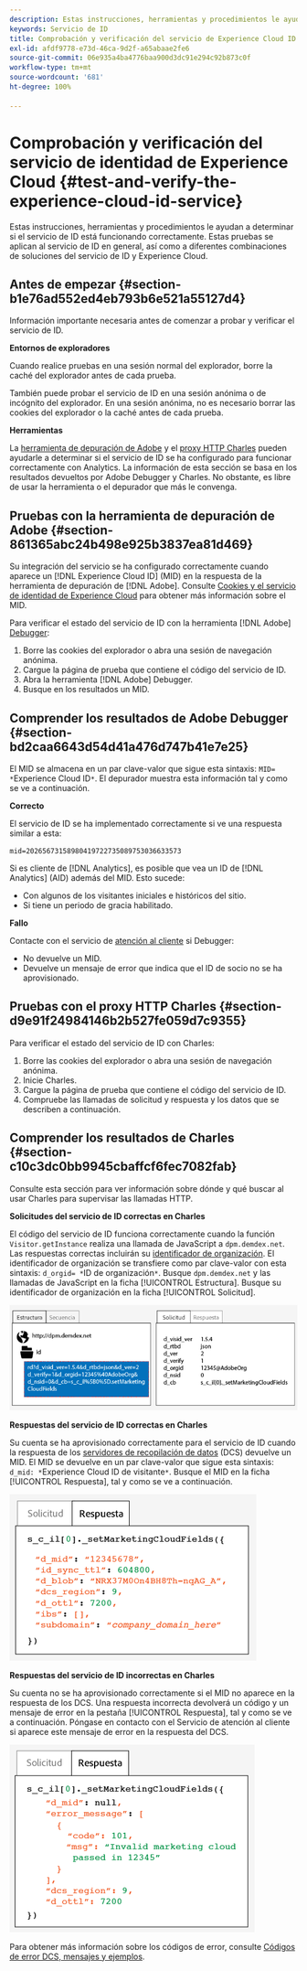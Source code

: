 ```yaml
---
description: Estas instrucciones, herramientas y procedimientos le ayudan a determinar si el servicio de ID está funcionando correctamente. Estas pruebas se aplican al servicio de ID en general, así como a diferentes combinaciones de soluciones del servicio de ID y Experience Cloud.
keywords: Servicio de ID
title: Comprobación y verificación del servicio de Experience Cloud ID
exl-id: afdf9778-e73d-46ca-9d2f-a65abaae2fe6
source-git-commit: 06e935a4ba4776baa900d3dc91e294c92b873c0f
workflow-type: tm+mt
source-wordcount: '681'
ht-degree: 100%

---
```


# Comprobación y verificación del servicio de identidad de Experience Cloud {#test-and-verify-the-experience-cloud-id-service}

Estas instrucciones, herramientas y procedimientos le ayudan a determinar si el servicio de ID está funcionando correctamente. Estas pruebas se aplican al servicio de ID en general, así como a diferentes combinaciones de soluciones del servicio de ID y Experience Cloud.

## Antes de empezar {#section-b1e76ad552ed4eb793b6e521a55127d4}

Información importante necesaria antes de comenzar a probar y verificar el servicio de ID.

**Entornos de exploradores**

Cuando realice pruebas en una sesión normal del explorador, borre la caché del explorador antes de cada prueba.

También puede probar el servicio de ID en una sesión anónima o de incógnito del explorador. En una sesión anónima, no es necesario borrar las cookies del explorador o la caché antes de cada prueba.

**Herramientas**

La [herramienta de depuración de Adobe](https://docs.adobe.com/content/help/es-ES/analytics/implementation/validate/debugger.html) y el [proxy HTTP Charles](https://www.charlesproxy.com/) pueden ayudarle a determinar si el servicio de ID se ha configurado para funcionar correctamente con Analytics. La información de esta sección se basa en los resultados devueltos por Adobe Debugger y Charles. No obstante, es libre de usar la herramienta o el depurador que más le convenga.

## Pruebas con la herramienta de depuración de Adobe  {#section-861365abc24b498e925b3837ea81d469}

Su integración del servicio se ha configurado correctamente cuando aparece un [!DNL Experience Cloud ID] (MID) en la respuesta de la herramienta de depuración de [!DNL Adobe]. Consulte [Cookies y el servicio de identidad de Experience Cloud](../introduction/cookies.md) para obtener más información sobre el MID.

Para verificar el estado del servicio de ID con la herramienta [!DNL Adobe] [Debugger](https://docs.adobe.com/content/help/en/analytics/implementation/validate/debugger.html):

1. Borre las cookies del explorador o abra una sesión de navegación anónima.
1. Cargue la página de prueba que contiene el código del servicio de ID.
1. Abra la herramienta [!DNL Adobe] Debugger.
1. Busque en los resultados un MID.

## Comprender los resultados de Adobe Debugger {#section-bd2caa6643d54d41a476d747b41e7e25}

El MID se almacena en un par clave-valor que sigue esta sintaxis: `MID= *`Experience Cloud ID`*`. El depurador muestra esta información tal y como se ve a continuación.

**Correcto**

El servicio de ID se ha implementado correctamente si ve una respuesta similar a esta:

```
mid=20265673158980419722735089753036633573
```

Si es cliente de [!DNL Analytics], es posible que vea un ID de [!DNL Analytics] (AID) además del MID. Esto sucede:

* Con algunos de los visitantes iniciales e históricos del sitio.
* Si tiene un periodo de gracia habilitado.

**Fallo**

Contacte con el servicio de [atención al cliente](https://helpx.adobe.com/es/marketing-cloud/contact-support.html) si Debugger:

* No devuelve un MID.
* Devuelve un mensaje de error que indica que el ID de socio no se ha aprovisionado.

## Pruebas con el proxy HTTP Charles {#section-d9e91f24984146b2b527fe059d7c9355}

Para verificar el estado del servicio de ID con Charles:

1. Borre las cookies del explorador o abra una sesión de navegación anónima.
1. Inicie Charles.
1. Cargue la página de prueba que contiene el código del servicio de ID.
1. Compruebe las llamadas de solicitud y respuesta y los datos que se describen a continuación.

## Comprender los resultados de Charles {#section-c10c3dc0bb9945cbaffcf6fec7082fab}

Consulte esta sección para ver información sobre dónde y qué buscar al usar Charles para supervisar las llamadas HTTP.

**Solicitudes del servicio de ID correctas en Charles**

El código del servicio de ID funciona correctamente cuando la función `Visitor.getInstance` realiza una llamada de JavaScript a `dpm.demdex.net`. Las respuestas correctas incluirán su [identificador de organización](../reference/requirements.md#section-a02f537129a64ffbb690d5738d360c26). El identificador de organización se transfiere como par clave-valor con esta sintaxis: `d_orgid= *`ID de organización`*`. Busque `dpm.demdex.net` y las llamadas de JavaScript en la ficha [!UICONTROL Estructura]. Busque su identificador de organización en la ficha [!UICONTROL Solicitud].

![](assets/charles_request.png)

**Respuestas del servicio de ID correctas en Charles**

Su cuenta se ha aprovisionado correctamente para el servicio de ID cuando la respuesta de los [servidores de recopilación de datos](https://docs.adobe.com/content/help/es-ES/audience-manager/user-guide/reference/system-components/components-data-collection.html) (DCS) devuelve un MID. El MID se devuelve en un par clave-valor que sigue esta sintaxis: `d_mid: *`Experience Cloud ID de visitante`*`. Busque el MID en la ficha [!UICONTROL Respuesta], tal y como se ve a continuación.

![](assets/charles_response_success.png)

**Respuestas del servicio de ID incorrectas en Charles**

Su cuenta no se ha aprovisionado correctamente si el MID no aparece en la respuesta de los DCS. Una respuesta incorrecta devolverá un código y un mensaje de error en la pestaña [!UICONTROL Respuesta], tal y como se ve a continuación. Póngase en contacto con el Servicio de atención al cliente si aparece este mensaje de error en la respuesta del DCS.

![](assets/charles_response_unsuccessful.png)

Para obtener más información sobre los códigos de error, consulte [Códigos de error DCS, mensajes y ejemplos](https://docs.adobe.com/content/help/es-ES/audience-manager/user-guide/api-and-sdk-code/dcs/dcs-api-reference/dcs-error-codes.html).
